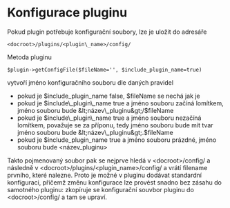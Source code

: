 Konfigurace pluginu
===========================

Pokud plugin potřebuje konfigurační soubory, lze je uložit do adresáře 
  
    <docroot>/plugins/<plugin\_name>/config/ 
  
Metoda pluginu 

    $plugin->getConfigFile($fileName='', $include_plugin_name=true)

vytvoří jméno konfiguračního souboru dle daných pravidel
 
 - pokud je $include\_plugin\_name false, $fileName se nechá jak je 
 - pokud je $include\_plugin\_name true a jméno souboru začíná lomítkem, jméno souboru bude &lt;název\_pluginu&gt;/$fileName
 - pokud je $include\_plugin\_name true a jméno souboru nezačíná lomítkem, považuje se za příponu, tedy jméno souboru bude mít tvar jméno souboru bude &lt;název\_pluginu&gt;.$fileName
 - pokud je $include\_plugin\_name true a jméno souboru prázdné, jméno souboru bude &lt;název\_pluginu&gt;

Takto pojmenovaný soubor pak se nejprve hledá v &lt;docroot&gt;/config/ a následně v 
&lt;docroot&gt;/plugins/&lt;plugin_name&gt;/config/ a vrátí filename prvního, které nalezne. 
Proto je možné v pluginu dodávat standardní konfiguraci, přičemž změnu konfigurace lze 
provést snadno bez zásahu do samotného pluginu: zkopíruje se konfigurační
souvbor pluginu do &lt;docroot&gt;/config/ a tam se upraví.


